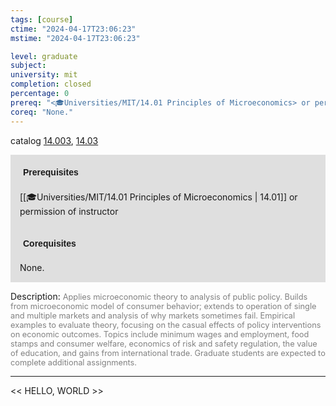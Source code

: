 ```yaml
---
tags: [course]
ctime: "2024-04-17T23:06:23"
mstime: "2024-04-17T23:06:23"

level: graduate
subject: 
university: mit
completion: closed
percentage: 0
prereq: "<🎓Universities/MIT/14.01 Principles of Microeconomics> or permission of instructor"
coreq: "None."
---
```


catalog [14.003](http://student.mit.edu/catalog/m14a.html#14.003), [14.03](http://student.mit.edu/catalog/m14a.html#14.03)

<span style="display: block; padding: 15px; background-color: rgb(100, 100, 100, 0.2);"><font id="m_prereq889_0" style="display: block; font-family: Arial, sans-serif; font-weight: bold; padding: 5px">Prerequisites</font><br><span id="prereq889_0">[[🎓Universities/MIT/14.01 Principles of Microeconomics | 14.01]] or permission of instructor</span></span>
<span style="display: block; padding: 15px; background-color: rgb(100, 100, 100, 0.2);"><font id="m_coreq889_0" style="display: block; font-family: Arial, sans-serif; font-weight: bold; padding: 5px">Corequisites</font><br><span id="coreq889_0">None.</span></span>

<font style="">Description:</font>
<font style="color: grey; font-size: 0.8rem;">Applies microeconomic theory to analysis of public policy. Builds from microeconomic model of consumer behavior; extends to operation of single and multiple markets and analysis of why markets sometimes fail. Empirical examples to evaluate theory, focusing on the casual effects of policy interventions on economic outcomes. Topics include minimum wages and employment, food stamps and consumer welfare, economics of risk and safety regulation, the value of education, and gains from international trade. Graduate students are expected to complete additional assignments.</font>



---

<< HELLO, WORLD >>
